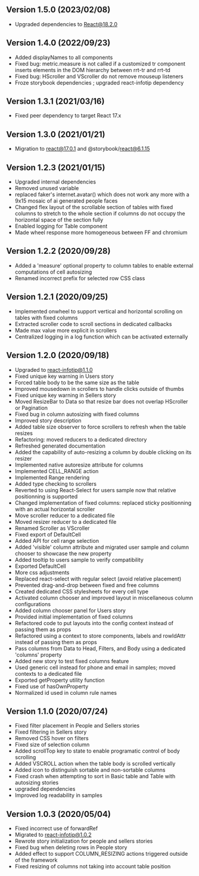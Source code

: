 ## Version 1.5.0 (2023/02/08)
- Upgraded dependencies to React@18.2.0

## Version 1.4.0 (2022/09/23)
- Added displayNames to all components
- Fixed bug: metric.measure is not called if a customized tr component inserts elements in the DOM hierarchy between rrt-tr and rrt-td
- Fixed bug: HScroller and VScroller do not remove mouseup listeners
- Froze storybook dependencies ; upgraded react-infotip dependency

## Version 1.3.1 (2021/03/16)
- Fixed peer dependency to target React 17.x

## Version 1.3.0 (2021/01/21)
- Migration to react@17.0.1 and @storybook/react@6.1.15

## Version 1.2.3 (2021/01/15)
- Upgraded internal dependencies
- Removed unused variable
- replaced faker's internet.avatar() which does not work any more with a 9x15 mosaic of ai generated people faces
- Changed flex layout of the scrollable section of tables with fixed columns to stretch to the whole section if columns do not occupy the horizontal space of the section fully
- Enabled logging for Table component
- Made wheel response more homogeneous between FF and chromium

## Version 1.2.2 (2020/09/28)

- Added a 'measure' optional property to column tables to enable external computations of cell autosizing
- Renamed incorrect prefix for selected row CSS class

## Version 1.2.1 (2020/09/25)

- Implemented onwheel to support vertical and horizontal scrolling on tables with fixed columns
- Extracted scroller code to scroll sections in dedicated callbacks
- Made max value more explicit in scrollers
- Centralized logging in a log function which can be activated externally

## Version 1.2.0 (2020/09/18)

- Upgraded to react-infotip@1.1.0
- Fixed unique key warning in Users story
- Forced table body to be the same size as the table
- Improved mousedown in scrollers to handle clicks outside of thumbs
- Fixed unique key warning in Sellers story
- Moved ResizeBar to Data so that resize bar does not overlap HScroller or Pagination
- Fixed bug in column autosizing with fixed columns
- Improved story description
- Added table size observer to force scrollers to refresh when the table resizes
- Refactoring: moved reducers to a dedicated directory
- Refreshed generated documentation
- Added the capability of auto-resizing a column by double clicking on its resizer
- Implemented native autoresize attribute for columns
- Implemented CELL_RANGE action
- Implemented Range rendering
- Added type checking to scrollers
- Reverted to using React-Select for users sample now that relative positionning is supported
- Changed implementation of fixed columns: replaced sticky positionning with an actual horizontal scroller
- Move scroller reducer to a dedicated file
- Moved resizer reducer to a dedicated file
- Renamed Scroller as VScroller
- Fixed export of DefaultCell
- Added API for cell range selection
- Added 'visible' column attribute and migrated user sample and column chooser to showcase the new property
- Added tooltip to users sample to verify compatibility
- Exported DefaultCell
- More css adjustments
- Replaced react-select with regular select (avoid relative placement)
- Prevented drag-and-drop between fixed and free columns
- Created dedicated CSS stylesheets for every cell type
- Activated column chooser and improved layout in miscellaneous column configurations
- Added column chooser panel for Users story
- Provided initial implementation of fixed columns
- Refactored code to put layouts into the config context instead of passing them as props
- Refactored using a context to store components, labels and rowIdAttr instead of passing them as props
- Pass columns from Data to Head, Filters, and Body using a dedicated 'columns' property
- Added new story to test fixed columns feature
- Used generic cell instead for phone and email in samples; moved contexts to a dedicated file
- Exported getProperty utility function
- Fixed use of hasOwnProperty
- Normalized id used in column rule names

## Version 1.1.0 (2020/07/24)

- Fixed filter placement in People and Sellers stories
- Fixed filtering in Sellers story
- Removed CSS hover on filters
- Fixed size of selection column
- Added scrollTop key to state to enable programatic control of body scrolling
- Added VSCROLL action when the table body is scrolled vertically
- Added icon to distinguish sortable and non-sortable columns
- Fixed crash when attempting to sort in Basic table and Table with autosizing stories
- upgraded dependencies
- Improved log readability in samples

## Version 1.0.3 (2020/05/04)

- Fixed incorrect use of forwardRef
- Migrated to react-infotip@1.0.2
- Rewrote story initialization for people and sellers stories
- Fixed bug when deleting rows in People story
- Added effect to support COLUMN_RESIZING actions triggered outside of the framework
- Fixed resizing of columns not taking into account table position
